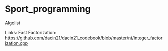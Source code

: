 # Sport_programming

Algolist


Links: 
Fast Factorization: https://github.com/dacin21/dacin21_codebook/blob/master/nt/integer_factorization.cpp
